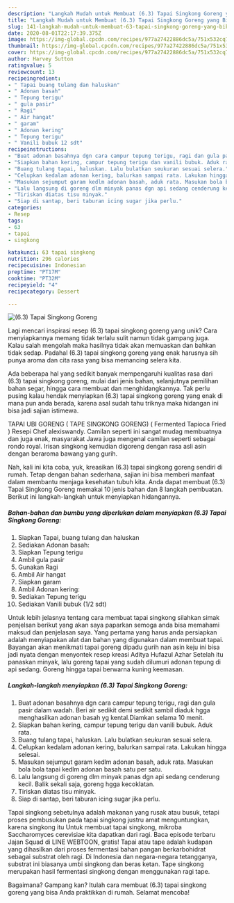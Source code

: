 ```yaml
---
description: "Langkah Mudah untuk Membuat (6.3) Tapai Singkong Goreng yang Bikin Ngiler"
title: "Langkah Mudah untuk Membuat (6.3) Tapai Singkong Goreng yang Bikin Ngiler"
slug: 141-langkah-mudah-untuk-membuat-63-tapai-singkong-goreng-yang-bikin-ngiler
date: 2020-08-01T22:17:39.375Z
image: https://img-global.cpcdn.com/recipes/977a27422886dc5a/751x532cq70/63-tapai-singkong-goreng-foto-resep-utama.jpg
thumbnail: https://img-global.cpcdn.com/recipes/977a27422886dc5a/751x532cq70/63-tapai-singkong-goreng-foto-resep-utama.jpg
cover: https://img-global.cpcdn.com/recipes/977a27422886dc5a/751x532cq70/63-tapai-singkong-goreng-foto-resep-utama.jpg
author: Harvey Sutton
ratingvalue: 5
reviewcount: 13
recipeingredient:
- " Tapai buang tulang dan haluskan"
- " Adonan basah"
- " Tepung terigu"
- " gula pasir"
- " Ragi"
- " Air hangat"
- " garam"
- " Adonan kering"
- " Tepung terigu"
- " Vanili bubuk 12 sdt"
recipeinstructions:
- "Buat adonan basahnya dgn cara campur tepung terigu, ragi dan gula pasir dalam wadah. Beri air sedikit demi sedikit sambil diaduk hgga menghasilkan adonan basah yg kental.Diamkan selama 10 menit."
- "Siapkan bahan kering, campur tepung terigu dan vanili bubuk. Aduk rata."
- "Buang tulang tapai, haluskan. Lalu bulatkan seukuran sesuai selera."
- "Celupkan kedalam adonan kering, balurkan sampai rata. Lakukan hingga selesai."
- "Masukan sejumput garam kedlm adonan basah, aduk rata. Masukan bola bola tapai kedlm adonan basah satu per satu."
- "Lalu langsung di goreng dlm minyak panas dgn api sedang cenderung kecil. Balik sekali saja, goreng hgga kecoklatan."
- "Tiriskan diatas tisu minyak."
- "Siap di santap, beri taburan icing sugar jika perlu."
categories:
- Resep
tags:
- 63
- tapai
- singkong

katakunci: 63 tapai singkong 
nutrition: 296 calories
recipecuisine: Indonesian
preptime: "PT17M"
cooktime: "PT32M"
recipeyield: "4"
recipecategory: Dessert

---
```



![(6.3) Tapai Singkong Goreng](https://img-global.cpcdn.com/recipes/977a27422886dc5a/751x532cq70/63-tapai-singkong-goreng-foto-resep-utama.jpg)

Lagi mencari inspirasi resep (6.3) tapai singkong goreng yang unik? Cara menyiapkannya memang tidak terlalu sulit namun tidak gampang juga. Kalau salah mengolah maka hasilnya tidak akan memuaskan dan bahkan tidak sedap. Padahal (6.3) tapai singkong goreng yang enak harusnya sih punya aroma dan cita rasa yang bisa memancing selera kita.

Ada beberapa hal yang sedikit banyak mempengaruhi kualitas rasa dari (6.3) tapai singkong goreng, mulai dari jenis bahan, selanjutnya pemilihan bahan segar, hingga cara membuat dan menghidangkannya. Tak perlu pusing kalau hendak menyiapkan (6.3) tapai singkong goreng yang enak di mana pun anda berada, karena asal sudah tahu triknya maka hidangan ini bisa jadi sajian istimewa.

TAPAI UBI GORENG ( TAPE SINGKONG GORENG) ( Fermented Tapioca Fried ) Resepi Chef alexiswandy. Camilan seperti ini sangat mudag membuatnya dan juga enak, masyarakat Jawa juga mengenal camilan seperti sebagai rondo royal. Irisan singkong kemudian digoreng dengan rasa asli asin dengan beraroma bawang yang gurih.


Nah, kali ini kita coba, yuk, kreasikan (6.3) tapai singkong goreng sendiri di rumah. Tetap dengan bahan sederhana, sajian ini bisa memberi manfaat dalam membantu menjaga kesehatan tubuh kita. Anda dapat membuat (6.3) Tapai Singkong Goreng memakai 10 jenis bahan dan 8 langkah pembuatan. Berikut ini langkah-langkah untuk menyiapkan hidangannya.

<!--inarticleads1-->

##### Bahan-bahan dan bumbu yang diperlukan dalam menyiapkan (6.3) Tapai Singkong Goreng:

1. Siapkan  Tapai, buang tulang dan haluskan
1. Sediakan  Adonan basah:
1. Siapkan  Tepung terigu
1. Ambil  gula pasir
1. Gunakan  Ragi
1. Ambil  Air hangat
1. Siapkan  garam
1. Ambil  Adonan kering:
1. Sediakan  Tepung terigu
1. Sediakan  Vanili bubuk (1/2 sdt)


Untuk lebih jelasnya tentang cara membuat tapai singkong silahkan simak penjelsan berikut yang akan saya paparkan semoga anda bisa memahami maksud dan penjelasan saya. Yang pertama yang harus anda persiapkan adalah menyiapakan alat dan bahan yang digunakan dalam membuat tapai. Bayangan akan menikmati tapai goreng dipadu gurih nan asin keju ini bisa jadi nyata dengan menyontek resep kreasi Aditya Hufazul Azhar Setelah itu panaskan minyak, lalu goreng tapai yang sudah dilumuri adonan tepung di api sedang. Goreng hingga tapai berwarna kuning keemasan. 

<!--inarticleads2-->

##### Langkah-langkah menyiapkan (6.3) Tapai Singkong Goreng:

1. Buat adonan basahnya dgn cara campur tepung terigu, ragi dan gula pasir dalam wadah. Beri air sedikit demi sedikit sambil diaduk hgga menghasilkan adonan basah yg kental.Diamkan selama 10 menit.
1. Siapkan bahan kering, campur tepung terigu dan vanili bubuk. Aduk rata.
1. Buang tulang tapai, haluskan. Lalu bulatkan seukuran sesuai selera.
1. Celupkan kedalam adonan kering, balurkan sampai rata. Lakukan hingga selesai.
1. Masukan sejumput garam kedlm adonan basah, aduk rata. Masukan bola bola tapai kedlm adonan basah satu per satu.
1. Lalu langsung di goreng dlm minyak panas dgn api sedang cenderung kecil. Balik sekali saja, goreng hgga kecoklatan.
1. Tiriskan diatas tisu minyak.
1. Siap di santap, beri taburan icing sugar jika perlu.


Tapai singkong sebetulnya adalah makanan yang rusak atau busuk, tetapi proses pembusukan pada tapai singkong justru amat menguntungkan, karena singkong itu Untuk membuat tapai singkong, mikroba Saccharomyces cerevisiae kita dapatkan dari ragi. Baca episode terbaru Jajan Squad di LINE WEBTOON, gratis! Tapai atau tape adalah kudapan yang dihasilkan dari proses fermentasi bahan pangan berkarbohidrat sebagai substrat oleh ragi. Di Indonesia dan negara-negara tetangganya, substrat ini biasanya umbi singkong dan beras ketan. Tape singkong merupakan hasil fermentasi singkong dengan menggunakan ragi tape. 

Bagaimana? Gampang kan? Itulah cara membuat (6.3) tapai singkong goreng yang bisa Anda praktikkan di rumah. Selamat mencoba!
